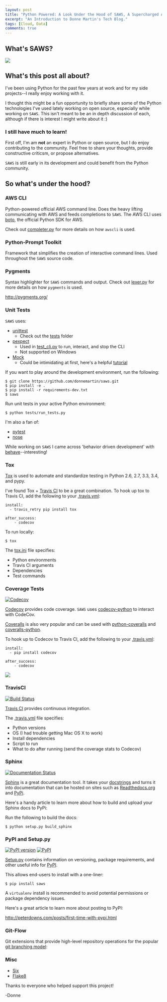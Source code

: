 ```yaml
---
layout: post
title: "Python Powered: A Look Under the Hood of SAWS, A Supercharged AWS CLI"
excerpt: "An Introduction to Donne Martin's Tech Blog."
tags: [Cloud, Data]
comments: true
---
```


## What's SAWS?

[](https://github.com/donnemartin/saws)

![](https://camo.githubusercontent.com/2af72023269b0b320adf4ec55576435f5c8b79c4/687474703a2f2f692e696d6775722e636f6d2f767a43357a6d412e676966)

## What's this post all about?

I've been using Python for the past few years at work and for my side projects--I really enjoy working with it.

I thought this might be a fun opportunity to briefly share some of the Python technologies I've used lately working on open source, especially while working on `SAWS`.  This isn't meant to be an in depth discussion of each, although if there is interest I might write about it :)

### I still have much to learn!

First off, I'm am **not** an expert in Python or open source, but I do enjoy contributing to the community.  Feel free to share your thoughts, provide constructive criticsm, or propose alternatives.

`SAWS` is still early in its development and could benefit from the Python community.

## So what's under the hood?

### AWS CLI

Python-powered official AWS command line.  Does the heavy lifting communicating with AWS and feeds completions to `SAWS`.  The AWS CLI uses [boto](https://github.com/boto/boto), the official Python SDK for AWS.

Check out [completer.py](https://github.com/donnemartin/saws/blob/master/saws/completer.py) for more details on how `awscli` is used.

[](https://github.com/aws/aws-cli)

### Python-Prompt Toolkit

Framework that simplifies the creation of interactive command lines.  Used throughout the `SAWS` source code.

[](https://github.com/jonathanslenders/python-prompt-toolkit)

### Pygments

Syntax highlighter for `SAWS` commands and output.  Check out [lexer.py](https://github.com/donnemartin/saws/blob/master/saws/lexer.py) for more details on how `pygments` is used.

http://pygments.org/

### Unit Tests

`SAWS` uses:

* [unittest](https://docs.python.org/2/library/unittest.html)
    * Check out the [tests](https://github.com/donnemartin/saws/tree/master/tests) folder
* [pexpect](https://pexpect.readthedocs.org/en/stable/)
    * Used in [test_cli.py](https://github.com/donnemartin/saws/blob/master/tests/test_cli.py) to run, interact, and stop the CLI
    * Not supported on Windows
* [Mock](https://pypi.python.org/pypi/mock)
    * Could be intimidating at first, here's a helpful [tutorial](http://www.toptal.com/python/an-introduction-to-mocking-in-python)

If you want to play around the development environment, run the following:

    $ git clone https://github.com/donnemartin/saws.git
    $ pip install -e .
    $ pip install -r requirements-dev.txt
    $ saws

Run unit tests in your active Python environment:

    $ python tests/run_tests.py

I'm also a fan of:

* [pytest](http://pytest.org/latest/)
* [nose](https://nose.readthedocs.org/en/latest/)

While working on `SAWS` I came across 'behavior driven development' with [behave](http://pythonhosted.org/behave/)--interesting!

### Tox

[Tox](https://tox.readthedocs.org/en/latest/) is used to automate and standardize testing in Python 2.6, 2.7, 3.3, 3.4, and pypy.

I've found Tox + [Travis CI](https://travis-ci.org/donnemartin/saws) to be a great combination.  To hook up tox to Travis CI, add the following to your [.travis.yml](https://github.com/donnemartin/saws/blob/master/.travis.yml):

    install:
      - travis_retry pip install tox

    after_success:
        - codecov

To run locally:

    $ tox

The [tox.ini](https://github.com/donnemartin/saws/blob/master/tox.ini) file specifies:

* Python environments
* Travis CI arguments
* Dependencies
* Test commands

### Coverage Tests

[![Codecov](https://img.shields.io/codecov/c/github/donnemartin/saws.svg)](https://codecov.io/github/donnemartin/saws/saws)

[Codecov](https://codecov.io/github/donnemartin/saws/saws) provides code coverage.  `SAWS` uses [codecov-python](https://github.com/codecov/codecov-python) to interact with CodeCov.

[Coveralls](https://coveralls.io/) is also very popular and can be used with [python-coveralls](https://github.com/z4r/python-coveralls) and [coveralls-python](https://github.com/coagulant/coveralls-python).

To hook up to Codecov to Travis CI, add the following to your [.travis.yml](https://github.com/donnemartin/saws/blob/master/.travis.yml):

    install:
      - pip install codecov

    after_success:
        - codecov

![](http://codecov.io/github/donnemartin/saws/branch.svg?branch=master)

### TravisCI

[![Build Status](https://travis-ci.org/donnemartin/saws.svg?branch=master)](https://travis-ci.org/donnemartin/saws)

[Travis CI](https://travis-ci.org/donnemartin/saws) provides continuous integration.

The [.travis.yml](https://github.com/donnemartin/saws/blob/master/.travis.yml) file specifies:

* Python versions
* OS (I had trouble getting Mac OS X to work)
* Install dependencies
* Script to run
* What to do after running (send the coverage stats to Codecov)

### Sphinx

[![Documentation Status](https://readthedocs.org/projects/saws/badge/?version=latest)](http://saws.readthedocs.org/en/latest/?badge=latest)

[Sphinx](http://sphinx-doc.org/) is a great documentation tool.  It takes your [docstrings](https://www.python.org/dev/peps/pep-0257/) and turns it into documentation that can be hosted on sites such as [Readthedocs.org](http://saws.readthedocs.org/en/latest/?badge=latest) and [PyPi](https://pypi.python.org/pypi/saws/).

Here's a handy article to learn more about how to build and upload your Sphinx docs to PyPi:

[](https://pythonhosted.org/an_example_pypi_project/buildanduploadsphinx.html)

Run the following to build the docs:

    $ python setup.py build_sphinx

### PyPI and Setup.py

[![PyPI version](https://badge.fury.io/py/saws.svg)](http://badge.fury.io/py/saws) [![PyPI](https://img.shields.io/pypi/pyversions/saws.svg)](https://pypi.python.org/pypi/saws/)

[Setup.py](https://github.com/donnemartin/saws/blob/master/setup.py) contains information on versioning, package requirements, and other useful info for [PyPI](https://pypi.python.org/pypi/saws).

This allows end-users to install with a one-liner:

    $ pip install saws

A `virtualenv` install is recommended to avoid potential permissions or package dependency issues.

Here's a great article to learn more about posting to PyPI:

http://peterdowns.com/posts/first-time-with-pypi.html

### Git-Flow

Git extensions that provide high-level repository operations for the popular [git branching model](http://nvie.com/img/git-model@2x.png):

[](https://github.com/nvie/gitflow)

### Misc

* [Six](https://pypi.python.org/pypi/six)
* [Flake8](https://pypi.python.org/pypi/flake8)

Thanks to everyone who helped support this project!

-Donne